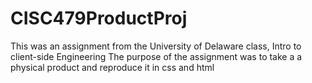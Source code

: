 # CISC479ProductProj

This was an assignment from the University of Delaware class, Intro to client-side Engineering
The purpose of the assignment was to take a a physical product and reproduce it in css and html
